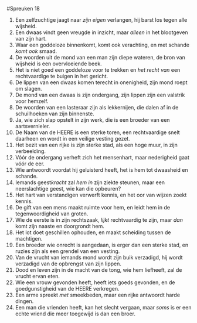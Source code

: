 #Spreuken 18
1. Een zelfzuchtige jaagt naar *zijn eigen* verlangen, hij barst los tegen alle wijsheid. 
2. Een dwaas vindt geen vreugde in inzicht, maar *alleen* in het blootgeven van zijn hart. 
3. Waar een goddeloze binnenkomt, komt ook verachting, en met schande *komt ook* smaad. 
4. De woorden uit de mond van een man zijn diepe wateren, de bron van wijsheid is een overvloeiende beek. 
5. Het is niet goed een goddeloze voor te trekken en *het recht van* een rechtvaardige te buigen in het gericht. 
6. De lippen van een dwaas komen terecht in onenigheid, zijn mond roept om slagen. 
7. De mond van een dwaas is zijn ondergang, zijn lippen zijn een valstrik voor hemzelf. 
8. De woorden van een lasteraar zijn als lekkernijen, die dalen af in de schuilhoeken van zijn binnenste. 
9. Ja, wie zich slap opstelt in zijn werk, die is een broeder van een aartsvernieler. 
10. De Naam van de HEERE is een sterke toren, een rechtvaardige snelt daarheen en wordt in een veilige vesting gezet. 
11. Het bezit van een rijke is zijn sterke stad, als een hoge muur, in zijn verbeelding. 
12. Vóór de ondergang verheft zich het mensenhart, maar nederigheid gaat vóór de eer. 
13. Wie antwoordt voordat hij geluisterd heeft, het is hem tot dwaasheid en schande. 
14. Iemands geest*kracht* zal *hem in* zijn ziekte steunen, maar een neerslachtige geest, wie kan die opbeuren? 
15. Het hart van verstandigen verwerft kennis, en het oor van wijzen zoekt kennis. 
16. De gift van een mens maakt ruimte voor hem, en leidt hem in de tegenwoordigheid van groten. 
17. Wie de eerste is in zijn rechtszaak, *lijkt* rechtvaardig te zijn, maar *dan* komt zijn naaste en doorgrondt hem. 
18. Het lot doet geschillen ophouden, en maakt scheiding tussen de machtigen. 
19. Een broeder wie onrecht is aangedaan, is erger dan een sterke stad, en ruzies zijn als een grendel van een vesting. 
20. Van de vrucht van iemands mond wordt zijn buik verzadigd, hij wordt verzadigd van de opbrengst van zijn lippen. 
21. Dood en leven zijn in de macht van de tong, wie hem liefheeft, zal de vrucht ervan eten. 
22. Wie een vrouw gevonden heeft, heeft iets goeds gevonden, en de goedgunstigheid van de HEERE verkregen. 
23. Een arme spreekt *met* smeekbeden, maar een rijke antwoordt harde dingen. 
24. Een man die vrienden heeft, kan het slecht vergaan, maar *soms* is er een echte vriend die meer toegewijd is dan een broer.
